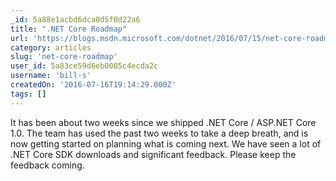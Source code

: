 ```yaml
---
_id: 5a88e1acbd6dca0d5f0d22a6
title: ".NET Core Roadmap"
url: 'https://blogs.msdn.microsoft.com/dotnet/2016/07/15/net-core-roadmap/'
category: articles
slug: 'net-core-roadmap'
user_id: 5a83ce59d6eb0005c4ecda2c
username: 'bill-s'
createdOn: '2016-07-16T19:14:29.000Z'
tags: []
---
```


It has been about two weeks since we shipped .NET Core / ASP.NET Core 1.0. The team has used the past two weeks to take a deep breath, and is now getting started on planning what is coming next. We have seen a lot of .NET Core SDK downloads and significant feedback. Please keep the feedback coming.
